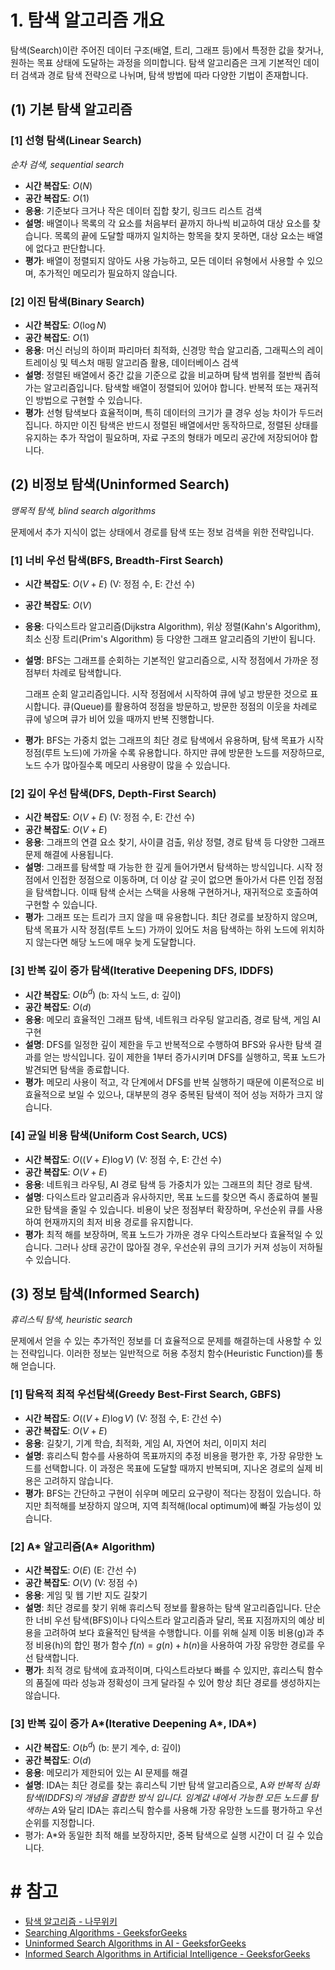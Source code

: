 # 1. 탐색 알고리즘 개요

탐색(Search)이란 주어진 데이터 구조(배열, 트리, 그래프 등)에서 특정한 값을 찾거나, 원하는 목표 상태에 도달하는 과정을 의미합니다. 탐색 알고리즘은 크게 기본적인 데이터 검색과 경로 탐색 전략으로 나뉘며, 탐색 방법에 따라 다양한 기법이 존재합니다.

## (1) 기본 탐색 알고리즘

### [1] 선형 탐색(Linear Search)

*순차 검색, sequential search*

- **시간 복잡도**: $O(N)$
- **공간 복잡도**: $O(1)$
- **응용**: 기준보다 크거나 작은 데이터 집합 찾기, 링크드 리스트 검색
- **설명**: 배열이나 목록의 각 요소를 처음부터 끝까지 하나씩 비교하여 대상 요소를 찾습니다. 목록의 끝에 도달할 때까지 일치하는 항목을 찾지 못하면, 대상 요소는 배열에 없다고 판단합니다.
- **평가**: 배열이 정렬되지 않아도 사용 가능하고, 모든 데이터 유형에서 사용할 수 있으며, 추가적인 메모리가 필요하지 않습니다.

### [2] 이진 탐색(Binary Search)

- **시간 복잡도**: $O(\log N)$
- **공간 복잡도**: $O(1)$
- **응용**: 머신 러닝의 하이퍼 파리마터 최적화, 신경망 학습 알고리즘, 그래픽스의 레이트레이싱 및 텍스처 매핑 알고리즘 활용, 데이터베이스 검색
- **설명**: 정렬된 배열에서 중간 값을 기준으로 값을 비교하며 탐색 범위를 절반씩 좁혀가는 알고리즘입니다. 탐색할 배열이 정렬되어 있어야 합니다. 반복적 또는 재귀적인 방법으로 구현할 수 있습니다.
- **평가**: 선형 탐색보다 효율적이며, 특히 데이터의 크기가 클 경우 성능 차이가 두드러집니다. 하지만 이진 탐색은 반드시 정렬된 배열에서만 동작하므로, 정렬된 상태를 유지하는 추가 작업이 필요하며, 자료 구조의 형태가 메모리 공간에 저장되어야 합니다.

## (2) 비정보 탐색(Uninformed Search)

*맹목적 탐색, blind search algorithms*

문제에서 추가 지식이 없는 상태에서 경로를 탐색 또는 정보 검색을 위한 전략입니다.

### [1] 너비 우선 탐색(BFS, Breadth-First Search)

- **시간 복잡도**: $O(V+E)$ (V: 정점 수, E: 간선 수)
- **공간 복잡도**: $O(V)$
- **응용**: 다익스트라 알고리즘(Dijkstra Algorithm), 위상 정렬(Kahn's Algorithm), 최소 신장 트리(Prim's Algorithm) 등 다양한 그래프 알고리즘의 기반이 됩니다.
- **설명**:  BFS는 그래프를 순회하는 기본적인 알고리즘으로, 시작 정점에서 가까운 정점부터 차례로 탐색합니다.
    
    그래프 순회 알고리즘입니다. 시작 정점에서 시작하여 큐에 넣고 방문한 것으로 표시합니다. 큐(Queue)를 활용하여 정점을 방문하고, 방문한 정점의 이웃을 차례로 큐에 넣으며 큐가 비어 있을 때까지 반복 진행합니다.
    
- **평가**: BFS는 가중치 없는 그래프의 최단 경로 탐색에서 유용하며, 탐색 목표가 시작 정점(루트 노드)에 가까울 수록 유용합니다. 하지만 큐에 방문한 노드를 저장하므로, 노드 수가 많아질수록  메모리 사용량이 많을 수 있습니다.

### [2] 깊이 우선 탐색(DFS, Depth-First Search)

- **시간 복잡도**: $O(V+E)$ (V: 정점 수, E: 간선 수)
- **공간 복잡도**: $O(V+E)$
- **응용**: 그래프의 연결 요소 찾기, 사이클 검출, 위상 정렬, 경로 탐색 등 다양한 그래프 문제 해결에 사용됩니다.
- **설명**: 그래프를 탐색할 때 가능한 한 깊게 들어가면서 탐색하는 방식입니다. 시작 정점에서 인접한 정점으로 이동하며, 더 이상 갈 곳이 없으면 돌아가서 다른 인접 정점을 탐색합니다. 이때 탐색 순서는 스택을 사용해 구현하거나, 재귀적으로 호출하여 구현할 수 있습니다.
- **평가**: 그래프 또는 트리가 크지 않을 때 유용합니다. 최단 경로를 보장하지 않으며, 탐색 목표가 시작 정점(루트 노드) 가까이 있어도 처음 탐색하는 하위 노드에 위치하지 않는다면 해당 노드에 매우 늦게 도달합니다.

### [3] 반복 깊이 증가 탐색(Iterative Deepening DFS, IDDFS)

- **시간 복잡도**: $O(b^d)$ (b: 자식 노드, d: 깊이)
- **공간 복잡도**: $O(d)$
- **응용**: 메모리 효율적인 그래프 탐색, 네트워크 라우팅 알고리즘, 경로 탐색, 게임 AI 구현
- **설명**: DFS를 일정한 깊이 제한을 두고 반복적으로 수행하여 BFS와 유사한 탐색 결과를 얻는 방식입니다. 깊이 제한을 1부터 증가시키며 DFS를 실행하고, 목표 노드가 발견되면 탐색을 종료합니다.
- **평가**: 메모리 사용이 적고, 각 단계에서 DFS를 반복 실행하기 때문에 이론적으로 비효율적으로 보일 수 있으나, 대부분의 경우 중복된 탐색이 적어 성능 저하가 크지 않습니다.

### [4] 균일 비용 탐색(Uniform Cost Search, UCS)

- **시간 복잡도**: $O((V+E) \log V)$ (V: 정점 수, E: 간선 수)
- **공간 복잡도**: $O(V+E)$
- **응용**: 네트워크 라우팅, AI 경로 탐색 등 가중치가 있는 그래프의 최단 경로 탐색.
- **설명**: 다익스트라 알고리즘과 유사하지만, 목표 노드를 찾으면 즉시 종료하여 불필요한 탐색을 줄일 수 있습니다. 비용이 낮은 정점부터 확장하며, 우선순위 큐를 사용하여 현재까지의 최저 비용 경로를 유지합니다.
- **평가**: 최적 해를 보장하며, 목표 노드가 가까운 경우 다익스트라보다 효율적일 수 있습니다. 그러나 상태 공간이 많아질 경우, 우선순위 큐의 크기가 커져 성능이 저하될 수 있습니다.

## (3) 정보 탐색(Informed Search)

*휴리스틱 탐색, heuristic search*

문제에서 얻을 수 있는 추가적인 정보를 더 효율적으로 문제를 해결하는데 사용할 수 있는 전략입니다. 이러한 정보는 일반적으로 허용 추정치 함수(Heuristic Function)를 통해 얻습니다.

### [1] 탐욕적 최적 우선탐색(Greedy Best-First Search, GBFS)

- **시간 복잡도**: $O((V+E)\log V)$ (V: 정점 수, E: 간선 수)
- **공간 복잡도**: $O(V+E)$
- **응용**: 길찾기, 기계 학습, 최적화, 게임 AI, 자연어 처리, 이미지 처리
- **설명**: 휴리스틱 함수를 사용하여 목표까지의 추정 비용을 평가한 후, 가장 유망한 노드를 선택합니다. 이 과정은 목표에 도달할 때까지 반복되며, 지나온 경로의 실제 비용은 고려하지 않습니다.
- **평가**: BFS는 간단하고 구현이 쉬우며 메모리 요구량이 적다는 장점이 있습니다. 하지만 최적해를 보장하지 않으며, 지역 최적해(local optimum)에 빠질 가능성이 있습니다.

### [2] A* 알고리즘(A* Algorithm)

- **시간 복잡도**: $O(E)$ (E: 간선 수)
- **공간 복잡도**: $O(V)$ (V: 정점 수)
- **응용**: 게임 및 웹 기반 지도 길찾기
- **설명**: 최단 경로를 찾기 위해 휴리스틱 정보를 활용하는 탐색 알고리즘입니다. 단순한 너비 우선 탐색(BFS)이나 다익스트라 알고리즘과 달리, 목표 지점까지의 예상 비용을 고려하여 보다 효율적인 탐색을 수행합니다. 이를 위해 실제 이동 비용(g)과 추정 비용(h)의 합인 평가 함수 $f(n) = g(n) + h(n)$을 사용하여 가장 유망한 경로를 우선 탐색합니다.
- **평가**: 최적 경로 탐색에 효과적이며, 다익스트라보다 빠를 수 있지만, 휴리스틱 함수의 품질에 따라 성능과 정확성이 크게 달라질 수 있어 항상 최단 경로를 생성하지는 않습니다.

### [3] 반복 깊이 증가 A*(Iterative Deepening A*, IDA*)

- **시간 복잡도**: $O(b^d)$ (b: 분기 계수, d: 깊이)
- **공간 복잡도**: $O(d)$
- **응용**: 메모리가 제한되어 있는 AI 문제를 해결
- **설명**: IDA는 최단 경로를 찾는 휴리스틱 기반 탐색 알고리즘으로, A*와 반복적 심화 탐색(IDDFS)의 개념을 결합한 방식 입니다. 임계값 내에서 가능한 모든 노드를 탐색하는 A*와 달리 IDA는 휴리스틱 함수를 사용해 가장 유망한 노드를 평가하고 우선순위를 지정합니다.
- 평가: A*와 동일한 최적 해를 보장하지만, 중복 탐색으로 실행 시간이 더 길 수 있습니다.

# # 참고

- [탐색 알고리즘 - 나무위키](https://namu.wiki/w/%ED%83%90%EC%83%89%20%EC%95%8C%EA%B3%A0%EB%A6%AC%EC%A6%98)
- [Searching Algorithms - GeeksforGeeks](https://www.geeksforgeeks.org/searching-algorithms/)
- [Uninformed Search Algorithms in AI - GeeksforGeeks](https://www.geeksforgeeks.org/uniformed-search-algorithms-in-ai/)
- [Informed Search Algorithms in Artificial Intelligence - GeeksforGeeks](https://www.geeksforgeeks.org/informed-search-algorithms-in-artificial-intelligence/)